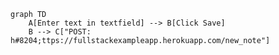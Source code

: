 <!-- This mermaid diagram is for Exercise 0.4 -->
```mermaid
graph TD
    A[Enter text in textfield] --> B[Click Save]
    B --> C["POST: h#8204;ttps://fullstackexampleapp.herokuapp.com/new_note"]